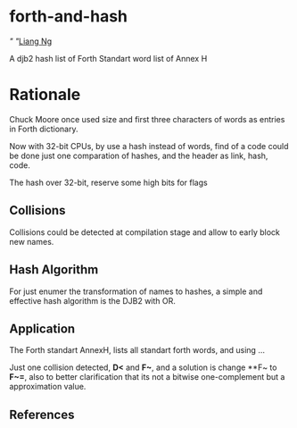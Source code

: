 # forth-and-hash

_" "_[Liang Ng](https://www.youtube.com/watch?v=sSlM3Mr_9sI)

A djb2 hash list of Forth Standart word list of Annex H

# Rationale

Chuck Moore once used size and first three characters of words
as entries in Forth dictionary. 

Now with 32-bit CPUs, by use a hash instead of words, find of a code could be done just one comparation of hashes, and the header as link, hash, code.

The hash over 32-bit, reserve some high bits for flags

## Collisions

Collisions could be detected at compilation stage and allow to early block new names.

## Hash Algorithm

For just enumer the transformation of names to hashes, a simple and effective hash algorithm is the DJB2 with OR.

## Application

The Forth standart AnnexH, lists all standart forth words, and using ...

Just one collision detected, **D<** and **F~**, and a solution is change **F~ to **F~=**, also to better clarification that its not a bitwise one-complement but a approximation value.

## References


